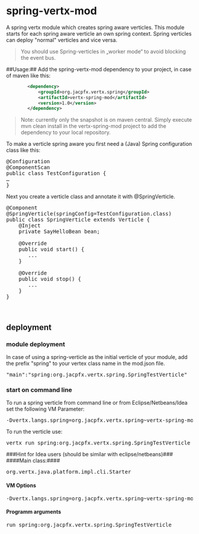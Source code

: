 spring-vertx-mod
================

A spring vertx module which creates spring aware verticles. This module starts for each spring aware verticle an own spring context. Spring verticles can deploy "normal" verticles and vice versa.
> You should use Spring-verticles in „worker mode“ to avoid blocking the event bus.

##Usage:##
Add the spring-vertx-mod dependency to your project, in case of maven like this:
```xml
        <dependency>
            <groupId>org.jacpfx.vertx.spring</groupId>
            <artifactId>vertx-spring-mod</artifactId>
            <version>1.0</version>
        </dependency>
```
> Note: currently only the snapshot is on maven central. Simply execute mvn clean install in the vertx-spring-mod project to add the dependency to your local repository.

To make a verticle spring aware you first need a (Java) Spring configuration class like this:
<pre>
@Configuration
@ComponentScan
public class TestConfiguration {
…
}
</pre>
Next you create a verticle class and annotate it with @SpringVerticle.

<pre>
@Component
@SpringVerticle(springConfig=TestConfiguration.class)
public class SpringVerticle extends Verticle {
    @Inject
    private SayHelloBean bean;

    @Override
    public void start() {
       ...
    }

    @Override
    public void stop() {
       ...
    }
}


</pre>


## deployment ##
### module deployment ###
In case of using a spring-verticle as the initial verticle of your module, add the prefix "spring" to your vertex class name in the mod.json file.
<pre>
"main":"spring:org.jacpfx.vertx.spring.SpringTestVerticle"
</pre>
### start on command line ###
To run a spring verticle from command line or from Eclipse/Netbeans/Idea set the following VM Parameter:
<pre>
-Dvertx.langs.spring=org.jacpfx.vertx.spring~vertx-spring-mod~1.0-SNAPSHOT:org.jacpfx.vertx.spring.SpringVerticleFactory
</pre>
To run the verticle use:
<pre>
vertx run spring:org.jacpfx.vertx.spring.SpringTestVerticle
</pre>
###Hint for Idea users (should be similar with eclipse/netbeans)###
####Main class:####
<pre>org.vertx.java.platform.impl.cli.Starter</pre>
#### VM Options ####
<pre>-Dvertx.langs.spring=org.jacpfx.vertx.spring~vertx-spring-mod~1.0-SNAPSHOT:org.jacpfx.vertx.spring.SpringVerticleFactory</pre>
#### Programm arguments ####
<pre>run spring:org.jacpfx.vertx.spring.SpringTestVerticle</pre>